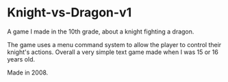 # Knight-vs-Dragon-v1
A game I made in the 10th grade, about a knight fighting a dragon.

The game uses a menu command system to allow the player to control their knight's actions.
Overall a very simple text game made when I was 15 or 16 years old.

Made in 2008.
